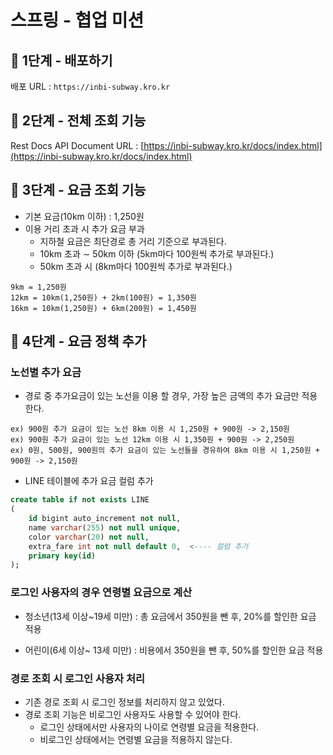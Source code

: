 # 스프링 - 협업 미션

## 🚀 1단계 - 배포하기

배포 URL : `https://inbi-subway.kro.kr`

## **🚀 2단계 - 전체 조회 기능**

Rest Docs API Document URL : [https://inbi-subway.kro.kr/docs/index.html](https://inbi-subway.kro.kr/docs/index.html)

## 🚀 3단계 - 요금 조회 기능

- 기본 요금(10km 이하) : 1,250원
- 이용 거리 초과 시 추가 요금 부과
  - 지하철 요금은 최단경로 총 거리 기준으로 부과된다.
  - 10km 초과 ∼ 50km 이하 (5km마다 100원씩 추가로 부과된다.)
  - 50km 초과 시 (8km마다 100원씩 추가로 부과된다.)

```text
9km = 1,250원
12km = 10km(1,250원) + 2km(100원) = 1,350원
16km = 10km(1,250원) + 6km(200원) = 1,450원
```


## 🚀 4단계 - 요금 정책 추가

### 노선별 추가 요금

- 경로 중 추가요금이 있는 노선을 이용 할 경우, 가장 높은 금액의 추가 요금만 적용한다.

```text
ex) 900원 추가 요금이 있는 노선 8km 이용 시 1,250원 + 900원 -> 2,150원
ex) 900원 추가 요금이 있는 노선 12km 이용 시 1,350원 + 900원 -> 2,250원
ex) 0원, 500원, 900원의 추가 요금이 있는 노선들을 경유하여 8km 이용 시 1,250원 + 900원 -> 2,150원
```

- LINE 테이블에 추가 요금 컬럼 추가
```sql
create table if not exists LINE
(
    id bigint auto_increment not null,
    name varchar(255) not null unique,
    color varchar(20) not null,
    extra_fare int not null default 0,  <---- 컬럼 추가
    primary key(id)
);
```


### 로그인 사용자의 경우 연령별 요금으로 계산

- 청소년(13세 이상~19세 미만) : 총 요금에서 350원을 뺀 후, 20%를 할인한 요금 적용

- 어린이(6세 이상~ 13세 미만) : 비용에서 350원을 뺀 후, 50%를 할인한 요금 적용

### 경로 조회 시 로그인 사용자 처리

- 기존 경로 조회 시 로그인 정보를 처리하지 않고 있었다.
- 경로 조회 기능은 비로그인 사용자도 사용할 수 있어야 한다.
  - 로그인 상태에서만 사용자의 나이로 연령별 요금을 적용한다.
  - 비로그인 상태에서는 연령별 요금을 적용하지 않는다.